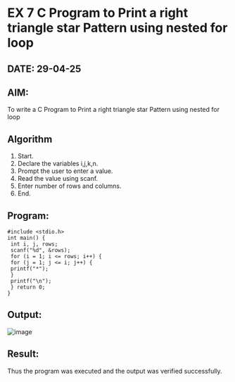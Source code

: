 # EX 7 C Program to Print a right triangle star Pattern using nested for loop
## DATE: 29-04-25
## AIM:
To write a C Program to Print a right triangle star Pattern using nested for loop

## Algorithm
1. Start.
2. Declare the variables i,j,k,n.
3. Prompt the user to enter a value.
4. Read the value using scanf.
5. Enter number of rows and columns.
6. End.  

## Program:
```
#include <stdio.h>
int main() {
 int i, j, rows;
 scanf("%d", &rows);
 for (i = 1; i <= rows; i++) {
 for (j = 1; j <= i; j++) {
 printf("*");
 }
 printf("\n");
 } return 0;
}
```

## Output:
![image](https://github.com/user-attachments/assets/84525891-56ba-478f-8f85-02caf4e91dda)

## Result:
Thus the program was executed and the output was verified successfully.
